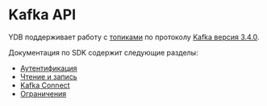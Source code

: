 # Kafka API

YDB поддерживает работу с [топиками](../../concepts/topic.md) по протоколу [Kafka версия 3.4.0](https://kafka.apache.org/34/documentation.html). 


Документация по SDK содержит следующие разделы:

- [Аутентификация](auth.md)
- [Чтение и запись](read-write.md)
- [Kafka Connect](./connect/index.md)
- [Ограничения](constraints.md)